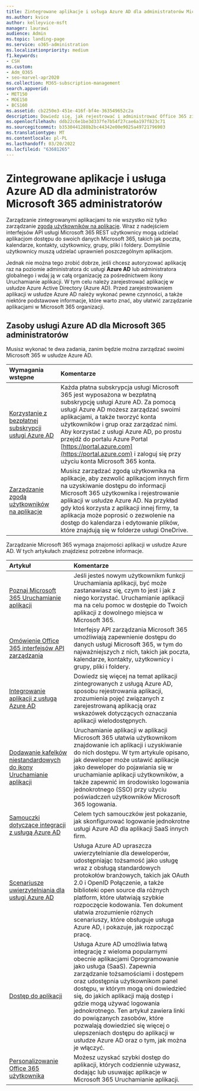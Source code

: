 ```yaml
---
title: Zintegrowane aplikacje i usługa Azure AD dla administratorów Microsoft 365 administratorów
ms.author: kvice
author: kelleyvice-msft
manager: laurawi
audience: Admin
ms.topic: landing-page
ms.service: o365-administration
ms.localizationpriority: medium
f1.keywords:
- CSH
ms.custom:
- Adm_O365
- seo-marvel-apr2020
ms.collection: M365-subscription-management
search.appverid:
- MET150
- MOE150
- BCS160
ms.assetid: cb2250e3-451e-416f-bf4e-363549652c2a
description: Dowiedz się, jak rejestrować i administrować Office 365 zintegrowanymi aplikacjami w usłudze Azure AD, zezwalając na autoryzacje aplikacji na poziomie administratora centrum administracyjnego usługi **Azure AD** lub administratora **globalnego**.
ms.openlocfilehash: ddb22c6e1be3d337fe7b54f27cae6a197f823c71
ms.sourcegitcommit: b3530441288b2bc44342e00e9025a49721796903
ms.translationtype: MT
ms.contentlocale: pl-PL
ms.lasthandoff: 03/20/2022
ms.locfileid: "63681265"
---
```

# <a name="integrated-apps-and-azure-ad-for-microsoft-365-administrators"></a>Zintegrowane aplikacje i usługa Azure AD dla administratorów Microsoft 365 administratorów

Zarządzanie zintegrowanymi aplikacjami to nie wszystko niż tylko zarządzanie [zgodą użytkowników na aplikacje](../admin/misc/user-consent.md). Wraz z nadejściem interfejsów API usługi Microsoft 365 REST użytkownicy mogą udzielać aplikacjom dostępu do swoich danych Microsoft 365, takich jak poczta, kalendarze, kontakty, użytkownicy, grupy, pliki i foldery. Domyślnie użytkownicy muszą udzielać uprawnień poszczególnym aplikacjom. 

Jednak nie można tego zrobić dobrze, jeśli chcesz autoryzować aplikację raz na poziomie administratora dc usługi **Azure AD** lub administratora  globalnego i wdaj ją w całą organizację za pośrednictwem ikony Uruchamianie aplikacji. W tym celu należy zarejestrować aplikację w usłudze Azure Active Directory (Azure AD). Przed zarejestrowaniem aplikacji w usłudze Azure AD należy wykonać pewne czynności, a także niektóre podstawowe informacje, które warto znać, aby ułatwić zarządzanie aplikacjami w Microsoft 365 organizacji.
  
## <a name="azure-ad-resources-for-microsoft-365-admins"></a>Zasoby usługi Azure AD dla Microsoft 365 administratorów

Musisz wykonać te dwa zadania, zanim będzie można zarządzać swoimi Microsoft 365 w usłudze Azure AD.
  
|Wymagania wstępne|Komentarze|
|:-----|:-----|
|[Korzystanie z bezpłatnej subskrypcji usługi Azure AD](../compliance/use-your-free-azure-ad-subscription-in-office-365.md) <br/> |Każda płatna subskrypcja usługi Microsoft 365 jest wyposażona w bezpłatną subskrypcję usługi Azure AD. Za pomocą usługi Azure AD możesz zarządzać swoimi aplikacjami, a także tworzyć konta użytkowników i grup oraz zarządzać nimi. Aby korzystać z usługi Azure AD, po prostu przejdź do portalu Azure Portal [https://portal.azure.com](https://portal.azure.com) i zaloguj się przy użyciu konta Microsoft 365 konta.  <br/> |
|[Zarządzanie zgodą użytkowników na aplikacje](../admin/misc/user-consent.md) <br/> |Musisz zarządzać zgodą użytkownika na aplikacje, aby zezwolić aplikacjom innych firm na uzyskiwanie dostępu do informacji Microsoft 365 użytkownika i rejestrowanie aplikacji w usłudze Azure AD. Na przykład gdy ktoś korzysta z aplikacji innej firmy, ta aplikacja może poprosić o zezwolenie na dostęp do kalendarza i edytowanie plików, które znajdują się w folderze usługi OneDrive.  <br/> |
   
Zarządzanie Microsoft 365 wymaga znajomości aplikacji w usłudze Azure AD. W tych artykułach znajdziesz potrzebne informacje.
  
|Artykuł|Komentarze|
|:-----|:-----|
|[Poznaj Microsoft 365 Uruchamianie aplikacji](https://support.microsoft.com/office/meet-the-microsoft-365-app-launcher-79f12104-6fed-442f-96a0-eb089a3f476a) <br/> |Jeśli jesteś nowym użytkownikm funkcji Uruchamiania aplikacji, być może zastanawiasz się, czym to jest i jak z niego korzystać. Uruchamianie aplikacji ma na celu pomoc w dostępie do Twoich aplikacji z dowolnego miejsca w Microsoft 365.  <br/> |
|[Omówienie Office 365 interfejsów API zarządzania](/office/office-365-management-api/office-365-management-apis-overview) <br/> |Interfejsy API zarządzania Microsoft 365 umożliwiają zapewnienie dostępu do danych usługi Microsoft 365, w tym do najważniejszych z nich, takich jak poczta, kalendarze, kontakty, użytkownicy i grupy, pliki i foldery. <br/> |
|[Integrowanie aplikacji z usługą Azure AD](/azure/active-directory/develop/quickstart-v1-add-azure-ad-app) <br/> | Dowiedz się więcej na temat aplikacji zintegrowanych z usługą Azure AD, sposobu rejestrowania aplikacji, zrozumienia pojęć związanych z zarejestrowaną aplikacją oraz wskazówek dotyczących  oznaczania aplikacji wielodostępnych.  <br/> |
|[Dodawanie kafelków niestandardowych do ikony Uruchamianie aplikacji](/office365/admin/manage/customize-the-app-launcher)  <br/> |Uruchamianie aplikacji w aplikacji Microsoft 365 ułatwia użytkownikom znajdowanie ich aplikacji i uzyskiwanie do nich dostępu. W tym artykule opisano, jak deweloper może ustawić aplikacje jako deweloper do pojawiania się w uruchamianie aplikacji użytkowników, a także zapewnić im środowisko logowania jednokrotnego (SSO) przy użyciu poświadczeń użytkowników Microsoft 365 logowania.  <br/> |
|[Samouczki dotyczące integracji z usługą Azure AD](/azure/active-directory/saas-apps/tutorial-list) <br/> |Celem tych samouczków jest pokazanie, jak skonfigurować logowanie jednokrotne usługi Azure AD dla aplikacji SaaS innych firm.  <br/> |
|[Scenariusze uwierzytelniania dla usługi Azure AD](/azure/active-directory/develop/authentication-vs-authorization) <br/> |Usługa Azure AD upraszcza uwierzytelnianie dla deweloperów, udostępniając tożsamość jako usługę wraz z obsługą standardowych protokołów branżowych, takich jak OAuth 2.0 i OpenID Połączenie, a także biblioteki open source dla różnych platform, które ułatwiają szybkie rozpoczęcie kodowania. Ten dokument ułatwia zrozumienie różnych scenariuszy, które obsługuje usługa Azure AD, i pokazuje, jak rozpocząć pracę.  <br/> |
|[Dostęp do aplikacji](/azure/active-directory/manage-apps/what-is-access-management) <br/> |Usługa Azure AD umożliwia łatwą integrację z wieloma popularnymi obecnie aplikacjami Oprogramowanie jako usługa (SaaS). Zapewnia zarządzanie tożsamościami i dostępem oraz udostępnia użytkownikom panel dostępu, w którym mogą oni dowiedzieć się, do jakich aplikacji mają dostęp i gdzie mogą używać logowania jednokrotnego. Ten artykuł zawiera linki do powiązanych zasobów, które pozwalają dowiedzieć się więcej o ulepszeniach dostępu do aplikacji w usłudze Azure AD oraz o tym, jak można je włączyć.  <br/> |
|[Personalizowanie Office 365 użytkownika](https://support.microsoft.com/office/personalize-your-office-365-experience-eb34a21b-52fa-4fbf-a8d5-146132242985) <br/> |Możesz uzyskać szybki dostęp do aplikacji, których codziennie używasz, dodając lub usuwając aplikacje w Microsoft 365 Uruchamianie aplikacji.  <br/> |
